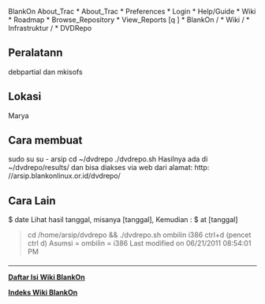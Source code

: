    BlankOn
 About_Trac
    * About_Trac
    * Preferences
    * Login
    * Help/Guide
    * Wiki
    * Roadmap
    * Browse_Repository
    * View_Reports
[q                 ]
    * BlankOn  /
    * Wiki  /
    * Infrastruktur  /
    * DVDRepo
## Peralatann
debpartial dan mkisofs
## Lokasi
Marya
## Cara membuat
sudo su
su - arsip
cd ~/dvdrepo
./dvdrepo.sh <DIST> <ARCH>
Hasilnya ada di ~/dvdrepo/results/ dan bisa diakses via web dari alamat: ​http:
//arsip.blankonlinux.or.id/dvdrepo/
## Cara Lain
$ date
Lihat hasil tanggal, misanya [tanggal], Kemudian :
$ at [tanggal]
> cd /home/arsip/dvdrepo && ./dvdrepo.sh ombilin i386
> ctrl+d (pencet ctrl <plus> d)
Asumsi <DIST> = ombilin <ARCH> = i386
Last modified on 06/21/2011 08:54:01 PM
#### 
    
 
 
 
 
 
---
[**Daftar Isi Wiki BlankOn**](/DaftarIsi/README.md)
 
[**Indeks Wiki BlankOn**](/Indeks.md)
